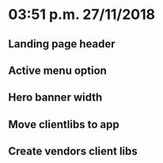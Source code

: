 # 03:51 p.m. 27/11/2018
## Landing page header 
## Active menu option
## Hero banner width
## Move clientlibs to app
## Create vendors client libs